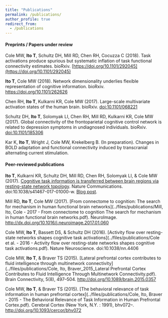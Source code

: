 ```yaml
---
title: "Publications"
permalink: /publications/
author_profile: true
redirect_from:
  - /publications
---
```


#### Preprints / Papers under review
Cole MW, **Ito T**, Schultz DH, Mill RD, Chen RH, Cocuzza C (2018). Task activations produce spurious but systematic inflation of task functional connectivity estimates. bioRxiv. [https://doi.org/10.1101/292045](https://doi.org/10.1101/292045)

**Ito T**, Cole MW (2018). Network dimensionality underlies flexible representation of cognitive information. bioRxiv. [https://doi.org/10.1101/262626 ](https://doi.org/10.1101/262626 )

Chen RH, **Ito T**, Kulkarni KR, Cole MW (2017). Large-scale multivariate activation states of the human brain. bioRxiv. [doi:10.1101/068221](https://www.biorxiv.org/content/early/2017/04/13/068221)

Schultz DH, **Ito T**, Solomyak LI, Chen RH, Mill RD, Kulkarni KR, Cole MW (2017). Global connectivity of the frontoparietal cognitive control network is related to depression symptoms in undiagnosed individuals. bioRxiv. [doi:10.1101/185306](https://www.biorxiv.org/content/early/2018/01/25/185306)

Kar K, **Ito T**, Wright J, Cole MW, Krekelberg B. (In preparation). Changes in BOLD adaptation and functional connectivity induced by transcranial alternating current stimulation.

#### Peer-reviewed publications

**Ito T**, Kulkarni KR, Schultz DH, Mill RD, Chen RH, Solomyak LI, & Cole MW (2017). [Cognitive task information is transferred between brain regions via resting-state network topology](https://ito-takuya.github.io/files/publications/Ito%20et%20al.%20-%202017%20-%20Cognitive%20task%20information%20is%20transferred%20between%20brain%20regions%20via%20resting-state%20network%20topology.pdf). Nature Communications. doi:10.1038/s41467-017-01000-w. [Blog post](https://blog.colelab.org/2017/10/18/a-network-mechanism-for-the-transfer-of-cognitive-information-between-brain-regions/).

Mill RD, **Ito T**, Cole MW (2017). [From connectome to cognition: The search for mechanism in human functional brain networks](../files/publications/Mill, Ito, Cole - 2017 - From connectome to cognition The search for mechanism in human functional brain networks.pdf). NeuroImage. http://dx.doi.org/10.1016/j.neuroimage.2017.01.060

Cole MW, **Ito T**, Bassett DS, & Schultz DH (2016). [Activity flow over resting-state networks shapes cognitive task activations](../files/publications/Cole et al. - 2016 - Activity flow over resting-state networks shapes cognitive task activations.pdf). Nature Neuroscience. doi:10.1038/nn.4406

Cole MW, **Ito T**, & Braver TS (2015). [Lateral prefrontal cortex contributes to fluid intelligence through multinetwork connectivity](../files/publications/Cole, Ito, Braver_2015_Lateral Prefrontal Cortex Contributes to Fluid Intelligence Through Multinetwork Connectivity.pdf). Brain Connectivity, 5(8), 497–504. http://doi.org/10.1089/brain.2015.0357

Cole MW, **Ito T**, & Braver TS (2015). [The behavioral relevance of task information in human prefrontal cortex](../files/publications/Cole, Ito, Braver - 2015 - The Behavioral Relevance of Task Information in Human Prefrontal Cortex.pdf). Cerebral Cortex (New York, N.Y. : 1991), bhv072–. http://doi.org/10.1093/cercor/bhv072
